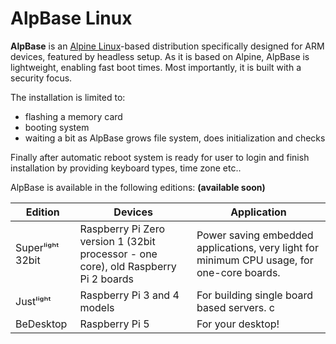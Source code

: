 # AlpBase Linux

**AlpBase** is an [Alpine Linux](https://www.alpinelinux.org/)-based distribution specifically designed for ARM devices, featured by headless setup. As it is based on Alpine, AlpBase is lightweight, enabling fast boot times. Most importantly, it is built with a security focus.

The installation is limited to: 
- flashing a memory card
- booting system
- waiting a bit as AlpBase grows file system, does initialization and checks

Finally after automatic reboot system is ready for user to login and finish installation by providing keyboard types, time zone etc..

AlpBase is available in the following editions:
**(available soon)**

| Edition   | Devices | Application                                                                             |
|-----------| ------- |-----------------------------------------------------------------------------------------|
| Superˡⁱᵍʰᵗ 32bit | Raspberry Pi Zero version 1 (32bit processor - one core), old Raspberry Pi 2 boards | Power saving embedded applications, very light for minimum CPU usage, for one-core boards. |
| Justˡⁱᵍʰᵗ | Raspberry Pi 3 and 4 models | For building single board based servers. c                                              |
| BeDesktop | Raspberry Pi 5 | For your desktop! |


